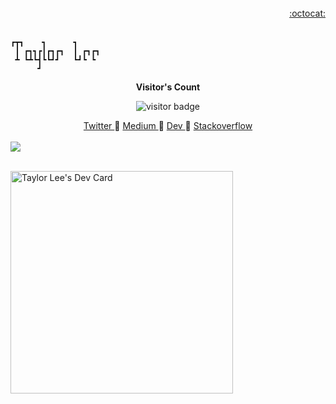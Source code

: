 <br>
<div align="right">
  <a href="https://gist.github.com/tqmvt/" target="_blank"> :octocat: </a>
</div>
<br>

```
┏┳┓    ┓      ┓     
 ┃ ┏┓┓┏┃┏┓┏┓  ┃ ┏┓┏┓
 ┻ ┗┻┗┫┗┗┛┛   ┗┛┗ ┗ 
      ┛             
```

<p align="center"><b>Visitor's Count</b></p>
<p align="center"><img src="https://profile-counter.glitch.me/tqmvt/count.svg" alt="visitor badge"/></p>

<div align="center">
  <a href="https://twitter.com/_tqmvt" target="_blank"> Twitter </a> 🔸
  <a href="https://medium.com/@tqmvt" target="_blank"> Medium </a> 🔸
  <a href="https://dev.to/tqmvt" target="_blank"> Dev </a> 🔸
  <a href="https://stackoverflow.com/users/13993901" target="_blank"> Stackoverflow </a>
</div>

<br>
<div align="left">
  <a href="https://www.codewars.com/users/tqmvt" target="_blank">
    <img src="https://www.codewars.com/users/tqmvt/badges/micro" />
  </a>
</div>
<br>

<a href="https://app.daily.dev/tqmvt"><img src="https://api.daily.dev/devcards/v2/2jp1BTfV0jeQUte02oLhL.png?type=default&r=pau" width="356" alt="Taylor Lee's Dev Card"/></a>